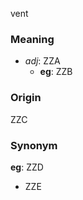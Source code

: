 vent
### Meaning
+ _adj_: ZZA
    + __eg__: ZZB

### Origin

ZZC

### Synonym

__eg__: ZZD

+ ZZE


